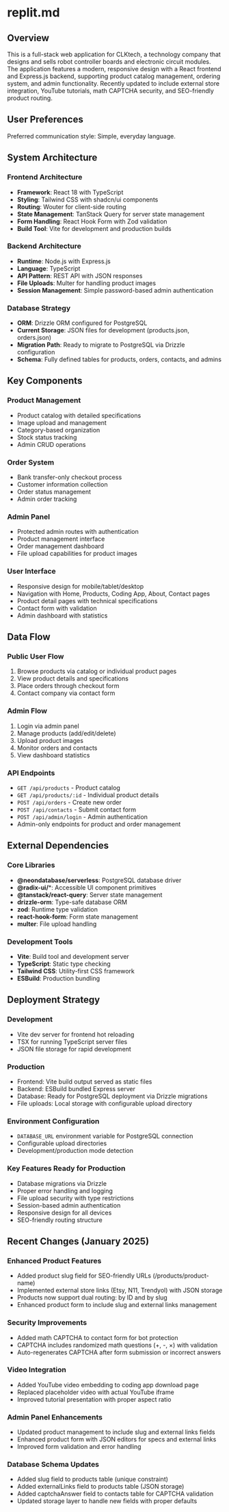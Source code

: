 # replit.md

## Overview

This is a full-stack web application for CLKtech, a technology company that designs and sells robot controller boards and electronic circuit modules. The application features a modern, responsive design with a React frontend and Express.js backend, supporting product catalog management, ordering system, and admin functionality. Recently updated to include external store integration, YouTube tutorials, math CAPTCHA security, and SEO-friendly product routing.

## User Preferences

Preferred communication style: Simple, everyday language.

## System Architecture

### Frontend Architecture
- **Framework**: React 18 with TypeScript
- **Styling**: Tailwind CSS with shadcn/ui components
- **Routing**: Wouter for client-side routing
- **State Management**: TanStack Query for server state management
- **Form Handling**: React Hook Form with Zod validation
- **Build Tool**: Vite for development and production builds

### Backend Architecture
- **Runtime**: Node.js with Express.js
- **Language**: TypeScript
- **API Pattern**: REST API with JSON responses
- **File Uploads**: Multer for handling product images
- **Session Management**: Simple password-based admin authentication

### Database Strategy
- **ORM**: Drizzle ORM configured for PostgreSQL
- **Current Storage**: JSON files for development (products.json, orders.json)
- **Migration Path**: Ready to migrate to PostgreSQL via Drizzle configuration
- **Schema**: Fully defined tables for products, orders, contacts, and admins

## Key Components

### Product Management
- Product catalog with detailed specifications
- Image upload and management
- Category-based organization
- Stock status tracking
- Admin CRUD operations

### Order System
- Bank transfer-only checkout process
- Customer information collection
- Order status management
- Admin order tracking

### Admin Panel
- Protected admin routes with authentication
- Product management interface
- Order management dashboard
- File upload capabilities for product images

### User Interface
- Responsive design for mobile/tablet/desktop
- Navigation with Home, Products, Coding App, About, Contact pages
- Product detail pages with technical specifications
- Contact form with validation
- Admin dashboard with statistics

## Data Flow

### Public User Flow
1. Browse products via catalog or individual product pages
2. View product details and specifications
3. Place orders through checkout form
4. Contact company via contact form

### Admin Flow
1. Login via admin panel
2. Manage products (add/edit/delete)
3. Upload product images
4. Monitor orders and contacts
5. View dashboard statistics

### API Endpoints
- `GET /api/products` - Product catalog
- `GET /api/products/:id` - Individual product details
- `POST /api/orders` - Create new order
- `POST /api/contacts` - Submit contact form
- `POST /api/admin/login` - Admin authentication
- Admin-only endpoints for product and order management

## External Dependencies

### Core Libraries
- **@neondatabase/serverless**: PostgreSQL database driver
- **@radix-ui/***: Accessible UI component primitives
- **@tanstack/react-query**: Server state management
- **drizzle-orm**: Type-safe database ORM
- **zod**: Runtime type validation
- **react-hook-form**: Form state management
- **multer**: File upload handling

### Development Tools
- **Vite**: Build tool and development server
- **TypeScript**: Static type checking
- **Tailwind CSS**: Utility-first CSS framework
- **ESBuild**: Production bundling

## Deployment Strategy

### Development
- Vite dev server for frontend hot reloading
- TSX for running TypeScript server files
- JSON file storage for rapid development

### Production
- Frontend: Vite build output served as static files
- Backend: ESBuild bundled Express server
- Database: Ready for PostgreSQL deployment via Drizzle migrations
- File uploads: Local storage with configurable upload directory

### Environment Configuration
- `DATABASE_URL` environment variable for PostgreSQL connection
- Configurable upload directories
- Development/production mode detection

### Key Features Ready for Production
- Database migrations via Drizzle
- Proper error handling and logging
- File upload security with type restrictions
- Session-based admin authentication
- Responsive design for all devices
- SEO-friendly routing structure

## Recent Changes (January 2025)

### Enhanced Product Features
- Added product slug field for SEO-friendly URLs (/products/product-name)
- Implemented external store links (Etsy, N11, Trendyol) with JSON storage
- Products now support dual routing: by ID and by slug
- Enhanced product form to include slug and external links management

### Security Improvements
- Added math CAPTCHA to contact form for bot protection
- CAPTCHA includes randomized math questions (+, -, ×) with validation
- Auto-regenerates CAPTCHA after form submission or incorrect answers

### Video Integration
- Added YouTube video embedding to coding app download page
- Replaced placeholder video with actual YouTube iframe
- Improved tutorial presentation with proper aspect ratio

### Admin Panel Enhancements
- Updated product management to include slug and external links fields
- Enhanced product form with JSON editors for specs and external links
- Improved form validation and error handling

### Database Schema Updates
- Added slug field to products table (unique constraint)
- Added externalLinks field to products table (JSON storage)
- Added captchaAnswer field to contacts table for CAPTCHA validation
- Updated storage layer to handle new fields with proper defaults